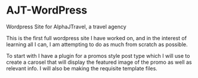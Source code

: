 # AJT-WordPress
Wordpress Site for AlphaJTravel, a travel agency

This is the first full wordpress site I have worked on, and in the interest of learning all I can, I am attempting to do as much from scratch as possible.

To start with I have a plugin for a promos style post type which I will use to create a carosel that will display the featured image of the promo as well as relevant info.  I will also be making the requisite template files.


